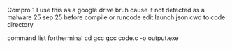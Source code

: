 Compro 1 I use this as a google drive bruh cause it not detected as a malware
25 sep 25 before compile or runcode edit launch.json cwd to code directory 

command list fortherminal
cd 
gcc
gcc code.c -o output.exe

